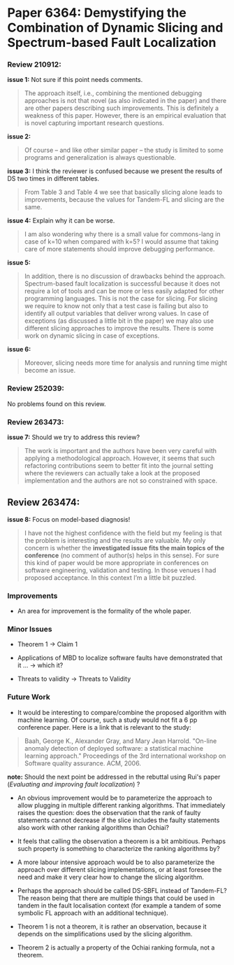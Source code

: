 # Paper 6364: Demystifying the Combination of Dynamic Slicing and Spectrum-based Fault Localization

### Review 210912:

**issue 1:** Not sure if this point needs comments.
> The approach itself, i.e., combining the mentioned debugging approaches is not that novel (as also indicated in the paper) and there are other papers describing such improvements. This is definitely a weakness of this paper. However, there is an empirical evaluation that is novel capturing important research questions. 

**issue 2:** 
> Of course – and like other similar paper – the study is limited to some programs and generalization is always questionable. 

**issue 3:** 
I think the reviewer is confused because we present the results of DS two times in different tables.
> From Table 3 and Table 4 we see that basically slicing alone leads to improvements, because the values for Tandem-FL and slicing are the same. 

**issue 4:** 
Explain why it can be worse.
> I am also wondering why there is a small value for commons-lang in case of k=10 when compared with k=5? I would assume that taking care of more statements should improve debugging performance.

**issue 5:** 
> In addition, there is no discussion of drawbacks behind the approach. Spectrum-based fault localization is successful because it does not require a lot of tools and can be more or less easily adapted for other programming languages. This is not the case for slicing. For slicing we require to know not only that a test case is failing but also to identify all output variables that deliver wrong values. In case of exceptions (as discussed a little bit in the paper) we may also use different slicing approaches to improve the results. There is some work on dynamic slicing in case of exceptions. 

**issue 6:** 
> Moreover, slicing needs more time for analysis and running time might become an issue.

### Review 252039:

No problems found on this review. 

### Review 263473:

**issue 7:** 
Should we try to address this review?
> The work is important and the authors have been very careful with applying a methodological approach. However, it seems that such refactoring contributions seem to better fit into the journal setting where the reviewers can actually take a look at the proposed implementation and the authors are not so constrained with space.


## Review 263474:

**issue 8:** 
Focus on model-based diagnosis!
> I have not the highest confidence with the field but my feeling is that the problem is interesting and the results are valuable. My only concern is whether the **investigated issue fits the main topics of the conference** (no comment of author(s) helps in this sense). For sure this kind of paper would be more appropriate in conferences on software engineering, validation and testing. In those venues I had proposed acceptance. In this context I’m a little bit puzzled.

### Improvements

* An area for improvement is the formality of the whole paper.

### Minor Issues

* Theorem 1 -> Claim 1

* Applications of MBD to localize software faults have demonstrated that it ... -> which it?

* Threats to validity -> Threats to Validity

### Future Work

* It would be interesting to compare/combine the proposed algorithm with machine learning. Of course, such a study would not fit a 6 pp conference paper. Here is a link that is relevant to the study:

> Baah, George K., Alexander Gray, and Mary Jean Harrold. "On-line anomaly detection of deployed software: a statistical machine learning approach." Proceedings of the 3rd international workshop on Software quality assurance. ACM, 2006.

**note:** Should the next point be addressed in the rebuttal using Rui's paper (*Evaluating and improving fault localization*) ?
* An obvious improvement would be to parameterize the approach to  allow plugging in multiple different ranking algorithms. That  immediately raises the question: does the observation that the rank of faulty statements cannot decrease if the slice includes the  faulty statements also work with other ranking algorithms than  Ochiai? 

* It feels that calling the observation a theorem is a bit  ambitious. Perhaps such property is something to characterize the ranking algorithms by?

* A more labour intensive approach would be to also parameterize  the approach over different slicing implementations, or at least  foresee the need and make it very clear how to change the slicing algorithm. 

* Perhaps the approach should be called DS-SBFL instead of Tandem-FL?  The reason being that there are multiple things that could be used  in tandem in the fault localisation context (for example a tandem of  some symbolic FL approach with an additional technique).

* Theorem 1 is not a theorem, it is rather an observation, because it  depends on the simplifications used by the slicing  algorithm.

* Theorem 2 is actually a property of the Ochiai ranking formula, not a theorem.

